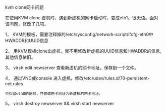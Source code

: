 kvm clone网卡问题
 
在使用KVM clone 虚机时，遇到新虚机的网卡启动时，变成eth1。很无语。面对该问题，修改了几项。 
 
1， KVM的模板，需要注释掉的/etc/sysconfig/network-script/ifcfg-eth0中HWADDR和UUID信息 
 
2， 用KVM模板clone出虚机，就不用修改新虚机的UUID信息和HWADDR的信息,其他信息依旧。 
 
3， virsh edit newserver 查看新虚机的网卡地址。保存到一个文件。 
 
4， 通过VNC或console 进入虚机，修改/etc/udev/rules.d/70-persistent-net.rules 
    
    只保留eth0的信息，并修改网卡地址为新虚机的网卡地址。 
 
5， virsh destroy newserver && virsh start newserver 
